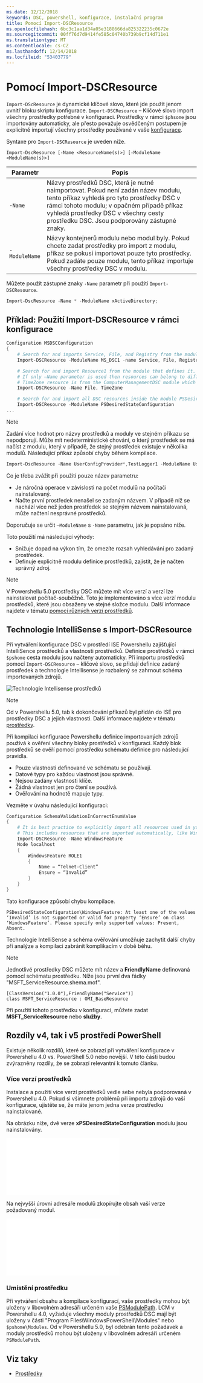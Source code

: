 ```yaml
---
ms.date: 12/12/2018
keywords: DSC, powershell, konfigurace, instalační program
title: Pomocí Import-DSCResource
ms.openlocfilehash: 6bc3c1aa1d34a05e3188666da825322235c0672e
ms.sourcegitcommit: 00ff76d7d9414fe585c04740b739b9cf14d711e1
ms.translationtype: MT
ms.contentlocale: cs-CZ
ms.lasthandoff: 12/14/2018
ms.locfileid: "53403779"
---
```

# <a name="using-import-dscresource"></a>Pomocí Import-DSCResource

`Import-DScResource` je dynamické klíčové slovo, které jde použít jenom uvnitř bloku skriptu konfigurace. `Import-DSCResource` – Klíčové slovo import všechny prostředky potřebné v konfiguraci. Prostředky v rámci `$phsome` jsou importovány automaticky, ale přesto považuje osvědčeným postupem je explicitně importují všechny prostředky používané v vaše [konfigurace](Configurations.md).

Syntaxe pro `Import-DSCResource` je uveden níže.

```syntax
Import-DscResource [-Name <ResourceName(s)>] [-ModuleName <ModuleName(s)>]
```

|Parametr  |Popis  |
|---------|---------|
|`-Name`|Názvy prostředků DSC, která je nutné naimportovat. Pokud není zadán název modulu, tento příkaz vyhledá pro tyto prostředky DSC v rámci tohoto modulu; v opačném případě příkaz vyhledá prostředky DSC v všechny cesty prostředku DSC. Jsou podporovány zástupné znaky.|
|`-ModuleName`|Názvy kontejnerů modulu nebo modul byly.  Pokud chcete zadat prostředky pro import z modulu, příkaz se pokusí importovat pouze tyto prostředky. Pokud zadáte pouze modulu, tento příkaz importuje všechny prostředky DSC v modulu.|

Můžete použít zástupné znaky `-Name` parametr při použití `Import-DSCResource`.

```powershell
Import-DscResource -Name * -ModuleName xActiveDirectory;
```

## <a name="example-use-import-dscresource-within-a-configuration"></a>Příklad: Použití Import-DSCResource v rámci konfigurace

```powershell
Configuration MSDSCConfiguration
{
    # Search for and imports Service, File, and Registry from the module PSDesiredStateConfiguration.
    Import-DSCResource -ModuleName MS_DSC1 -name Service, File, Registry

    # Search for and import Resource1 from the module that defines it.
    # If only –Name parameter is used then resources can belong to different PowerShell modules as well.
    # TimeZone resource is from the ComputerManagementDSC module which is not installed by default.
    Import-DSCResource -Name File, TimeZone

    # Search for and import all DSC resources inside the module PSDesiredStateConfiguration.
    Import-DSCResource -ModuleName PSDesiredStateConfiguration
...
```

> [!NOTE]
> Zadání více hodnot pro názvy prostředků a moduly ve stejném příkazu se nepodporují. Může mít nedeterministické chování, o který prostředek se má načíst z modulu, který v případě, že stejný prostředek existuje v několika modulů. Následující příkaz způsobí chyby během kompilace.
>
> ```powershell
> Import-DscResource -Name UserConfigProvider*,TestLogger1 -ModuleName UserConfigProv,PsModuleForTestLogger
> ```

Co je třeba zvážit při použití pouze název parametru:

- Je náročná operace v závislosti na počet modulů na počítači nainstalovaný.
- Načte první prostředek nenašel se zadaným názvem. V případě níž se nachází více než jeden prostředek se stejným názvem nainstalovaná, může načtení nesprávné prostředků.

Doporučuje se určit `–ModuleName` s `-Name` parametru, jak je popsáno níže.

Toto použití má následující výhody:

- Snižuje dopad na výkon tím, že omezíte rozsah vyhledávání pro zadaný prostředek.
- Definuje explicitně modulu definice prostředků, zajistit, že je načten správný zdroj.

> [!NOTE]
> V Powershellu 5.0 prostředky DSC můžete mít více verzí a verzí lze nainstalovat počítač-souběžně. Toto je implementováno s více verzí modulu prostředků, které jsou obsaženy ve stejné složce modulu.
> Další informace najdete v tématu [pomocí různých verzí prostředků](sxsresource.md).

## <a name="intellisense-with-import-dscresource"></a>Technologie IntelliSense s Import-DSCResource

Při vytváření konfigurace DSC v prostředí ISE Powershellu zajišťující IntelliSence prostředků a vlastnosti prostředků. Definice prostředků v rámci `$pshome` cesta modulu jsou načteny automaticky. Při importu prostředků pomocí `Import-DSCResource` – klíčové slovo, se přidají definice zadaný prostředek a technologie Intellisense je rozbalený se zahrnout schéma importovaných zdrojů.

![Technologie Intellisense prostředků](/media/resource-intellisense.png)

> [!NOTE]
> Od v Powershellu 5.0, tab k dokončování příkazů byl přidán do ISE pro prostředky DSC a jejich vlastnosti. Další informace najdete v tématu [prostředky](../resources/resources.md).

Při kompilaci konfigurace Powershellu definice importovaných zdrojů používá k ověření všechny bloky prostředků v konfiguraci.
Každý blok prostředků se ověří pomocí prostředku schématu definice pro následující pravidla.

- Pouze vlastnosti definované ve schématu se používají.
- Datové typy pro každou vlastnost jsou správné.
- Nejsou zadány vlastnosti klíče.
- Žádná vlastnost jen pro čtení se používá.
- Ověřování na hodnotě mapuje typy.

Vezměte v úvahu následující konfiguraci:

```powershell
Configuration SchemaValidationInCorrectEnumValue
{
    # It is best practice to explicitly import all resources used in your Configuration.
    # This includes resources that are imported automatically, like WindowsFeature.
    Import-DSCResource -Name WindowsFeature
    Node localhost
    {
        WindowsFeature ROLE1
        {
            Name = “Telnet-Client”
            Ensure = “Invalid”
        }
    }
}
```

Tato konfigurace způsobí chybu kompilace.

```output
PSDesiredStateConfiguration\WindowsFeature: At least one of the values ‘Invalid’ is not supported or valid for property ‘Ensure’ on class ‘WindowsFeature’. Please specify only supported values: Present, Absent.
```

Technologie IntelliSense a schéma ověřování umožňuje zachytit další chyby při analýze a kompilaci zabránit komplikacím v době běhu.

> [!NOTE]
> Jednotlivé prostředky DSC můžete mít název a **FriendlyName** definovaná pomocí schématu prostředku. Níže jsou první dva řádky "MSFT_ServiceResource.shema.mof".
> ```syntax
> [ClassVersion("1.0.0"),FriendlyName("Service")]
> class MSFT_ServiceResource : OMI_BaseResource
> ```
> Při použití tohoto prostředku v konfiguraci, můžete zadat **MSFT_ServiceResource** nebo **služby**.

## <a name="powershell-v4-and-v5-differences"></a>Rozdíly v4, tak i v5 prostředí PowerShell

Existuje několik rozdílů, které se zobrazí při vytváření konfigurace v Powershellu 4.0 vs. PowerShell 5.0 nebo novější. V této části budou zvýrazněny rozdíly, že se zobrazí relevantní k tomuto článku.

### <a name="multiple-resource-versions"></a>Více verzí prostředků

Instalace a použití více verzí prostředků vedle sebe nebyla podporovaná v Powershellu 4.0. Pokud si všimnete problémů při importu zdrojů do vaší konfigurace, ujistěte se, že máte jenom jedna verze prostředku nainstalované.

Na obrázku níže, dvě verze **xPSDesiredStateConfiguration** modulu jsou nainstalovány.

![Více verzí prostředků opraveno](/media/multiple-resource-versions-broken.md)

Na nejvyšší úrovni adresáře modulů zkopírujte obsah vaší verze požadovaný modul.

![Více verzí prostředků opraveno](/media/multiple-resource-versions-fixed.md)

### <a name="resource-location"></a>Umístění prostředku

Při vytváření obsahu a kompilace konfigurací, vaše prostředky mohou být uloženy v libovolném adresáři určeném vaše [PSModulePath](/powershell/developer/module/modifying-the-psmodulepath-installation-path). LCM v Powershellu 4.0, vyžaduje všechny moduly prostředků DSC mají být uloženy v části "Program Files\WindowsPowerShell\Modules" nebo `$pshome\Modules`. Od v Powershellu 5.0, byl odebrán tento požadavek a moduly prostředků mohou být uloženy v libovolném adresáři určeném `PSModulePath`.

## <a name="see-also"></a>Viz taky

- [Prostředky](../resources/resources.md)
